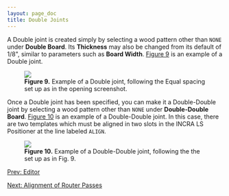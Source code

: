```yaml
---
layout: page_doc
title: Double Joints
---
```


A Double joint is created simply by selecting a wood pattern other than `NONE`
under <b>Double Board</b>.  Its <b>Thickness</b> may also be changed from
its default of 1/8", similar to parameters such as <b>Board Width</b>.
[Figure 9](#figure9) is an example of a Double joint.

<figure class="zoomable">
<a name="figure9">
<img src="{{ site.baseurl }}/images/double_screen_shot.png">
</a>
<figcaption>
<b>Figure 9.</b>  Example of a Double joint, following the Equal spacing set
up as in 
<a data-featherlight="{{ site.baseurl }}/images/opening_screen_shot.png">the opening screenshot</a>.
</figcaption>
</figure>

Once a Double joint has been specified, you can make it a Double-Double joint
by selecting a wood pattern other than `NONE` under <b>Double-Double Board</b>.
[Figure 10](#figure10) is an example of a Double-Double joint.  In this case,
there are two templates which must be aligned in two slots in the INCRA LS
Positioner at the line labeled `ALIGN`.

<figure class="zoomable">
<a name="figure10">
<img src="{{ site.baseurl }}/images/dd_screen_shot.png">
</a>
<figcaption>
<b>Figure 10.</b>  Example of a Double-Double joint, following the the set up as in Fig. 9.
</figcaption>
</figure>

<div id="textbox">
  <p class="alignleft">
    <a href="{{ site.baseurl }}/editor/">Prev: Editor</a>
  </p>
  <p class="alignright">
    <a href="{{ site.baseurl }}/alignment/">Next: Alignment of Router Passes</a>
  </p>
</div>
<div style="clear: both;"></div>
